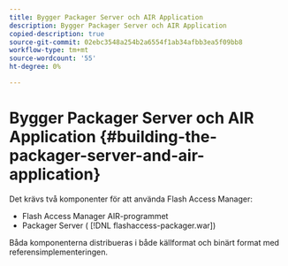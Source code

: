 ```yaml
---
title: Bygger Packager Server och AIR Application
description: Bygger Packager Server och AIR Application
copied-description: true
source-git-commit: 02ebc3548a254b2a6554f1ab34afbb3ea5f09bb8
workflow-type: tm+mt
source-wordcount: '55'
ht-degree: 0%

---
```


# Bygger Packager Server och AIR Application {#building-the-packager-server-and-air-application}

Det krävs två komponenter för att använda Flash Access Manager:

* Flash Access Manager AIR-programmet
* Packager Server ( [!DNL flashaccess-packager.war])

Båda komponenterna distribueras i både källformat och binärt format med referensimplementeringen.

